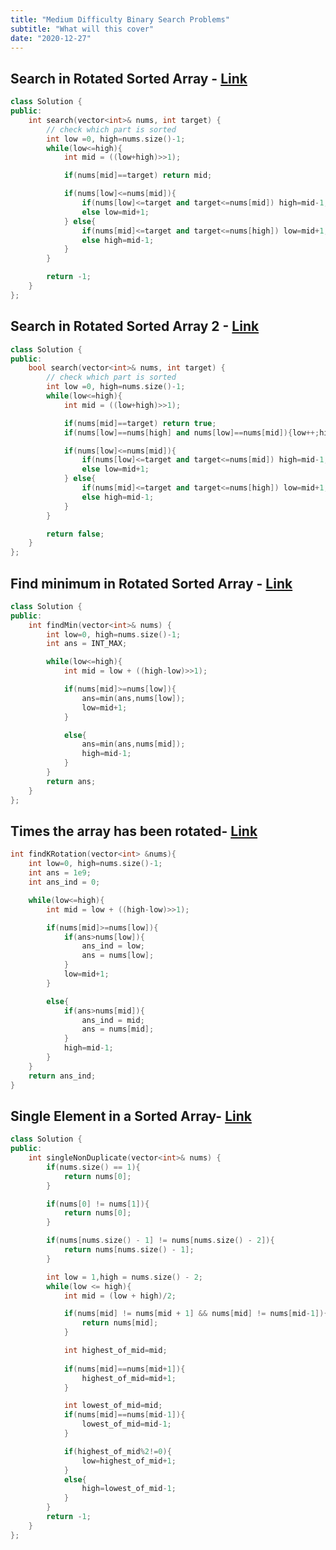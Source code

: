 ```yaml
---
title: "Medium Difficulty Binary Search Problems"
subtitle: "What will this cover"
date: "2020-12-27"
---
```




## Search in Rotated Sorted Array - [Link](https://leetcode.com/problems/search-in-rotated-sorted-array/)

```cpp
class Solution {
public:
    int search(vector<int>& nums, int target) {
        // check which part is sorted
        int low =0, high=nums.size()-1;
        while(low<=high){
            int mid = ((low+high)>>1);

            if(nums[mid]==target) return mid;

            if(nums[low]<=nums[mid]){
                if(nums[low]<=target and target<=nums[mid]) high=mid-1;
                else low=mid+1;
            } else{
                if(nums[mid]<=target and target<=nums[high]) low=mid+1;
                else high=mid-1;
            }
        }

        return -1;
    }
};
```


## Search in Rotated Sorted Array 2 - [Link](https://leetcode.com/problems/search-in-rotated-sorted-array-ii/)

```cpp
class Solution {
public:
    bool search(vector<int>& nums, int target) {
        // check which part is sorted
        int low =0, high=nums.size()-1;
        while(low<=high){
            int mid = ((low+high)>>1);

            if(nums[mid]==target) return true;
            if(nums[low]==nums[high] and nums[low]==nums[mid]){low++;high--; continue;}

            if(nums[low]<=nums[mid]){
                if(nums[low]<=target and target<=nums[mid]) high=mid-1;
                else low=mid+1;
            } else{
                if(nums[mid]<=target and target<=nums[high]) low=mid+1;
                else high=mid-1;
            }
        }

        return false;
    }
};
```

## Find minimum in Rotated Sorted Array - [Link](https://leetcode.com/problems/find-minimum-in-rotated-sorted-array/description/)

```cpp
class Solution {
public:
    int findMin(vector<int>& nums) {
        int low=0, high=nums.size()-1;
        int ans = INT_MAX;

        while(low<=high){
            int mid = low + ((high-low)>>1);

            if(nums[mid]>=nums[low]){
                ans=min(ans,nums[low]);
                low=mid+1;
            }

            else{
                ans=min(ans,nums[mid]);
                high=mid-1;
            }
        }
        return ans;
    }
};
```


## Times the array has been rotated- [Link](https://www.codingninjas.com/studio/problems/rotation_7449070?leftPanelTab=1)

```cpp
int findKRotation(vector<int> &nums){
    int low=0, high=nums.size()-1;
    int ans = 1e9;
    int ans_ind = 0;

    while(low<=high){
        int mid = low + ((high-low)>>1);

        if(nums[mid]>=nums[low]){
            if(ans>nums[low]){
                ans_ind = low;
                ans = nums[low];
            }
            low=mid+1;
        }

        else{
            if(ans>nums[mid]){
                ans_ind = mid;
                ans = nums[mid];
            }
            high=mid-1;
        }
    }
    return ans_ind;
}
```

## Single Element in a Sorted Array- [Link](https://leetcode.com/problems/single-element-in-a-sorted-array/description/)

```cpp
class Solution {
public:
    int singleNonDuplicate(vector<int>& nums) {
        if(nums.size() == 1){
            return nums[0];
        }

        if(nums[0] != nums[1]){
            return nums[0];
        }

        if(nums[nums.size() - 1] != nums[nums.size() - 2]){
            return nums[nums.size() - 1];
        }

        int low = 1,high = nums.size() - 2;
        while(low <= high){
            int mid = (low + high)/2;

            if(nums[mid] != nums[mid + 1] && nums[mid] != nums[mid-1]){
                return nums[mid];
            }

            int highest_of_mid=mid;
            
            if(nums[mid]==nums[mid+1]){
                highest_of_mid=mid+1;
            }

            int lowest_of_mid=mid;
            if(nums[mid]==nums[mid-1]){
                lowest_of_mid=mid-1;
            }

            if(highest_of_mid%2!=0){
                low=highest_of_mid+1;
            }
            else{
                high=lowest_of_mid-1;
            }
        }
        return -1;
    }
};
```


